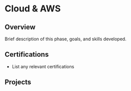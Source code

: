 # Cloud & AWS

## Overview
Brief description of this phase, goals, and skills developed.

## Certifications
- List any relevant certifications

## Projects
